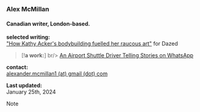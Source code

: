 ### Alex McMillan
#### Canadian writer, London-based. <br/>

**selected writing:** <br/>
["How Kathy Acker's bodybuilding fuelled her raucous art"](https://www.dazeddigital.com/beauty/article/60601/1/kathy-acker-bodybuilding-fuelled-her-raucous-art-eileen-myles-poet-writer 'Dazed Article') for Dazed <br/>

> [!**a work:**] br/>
> [An Airport Shuttle Driver Telling Stories on WhatsApp]() <br/>

**contact:** <br/>
[alexander.mcmillan1 (at) gmail (dot) com](alexander.mcmillan1@gmail.com) <br/>

**Last updated:** <br/>
January 25th, 2024

> [!NOTE]
